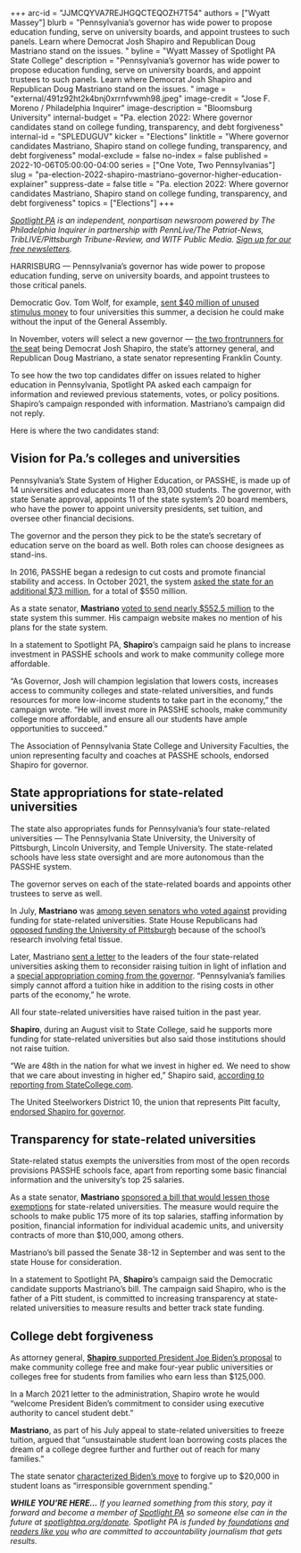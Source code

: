 +++
arc-id = "JJMCQYVA7REJHGQCTEQOZH7T54"
authors = ["Wyatt Massey"]
blurb = "Pennsylvania’s governor has wide power to propose education funding, serve on university boards, and appoint trustees to such panels. Learn where Democrat Josh Shapiro and Republican Doug Mastriano stand on the issues. "
byline = "Wyatt Massey of Spotlight PA State College"
description = "Pennsylvania’s governor has wide power to propose education funding, serve on university boards, and appoint trustees to such panels. Learn where Democrat Josh Shapiro and Republican Doug Mastriano stand on the issues. "
image = "external/491z92ht2k4bnj0xrrnfvwmh98.jpeg"
image-credit = "Jose F. Moreno / Philadelphia Inquirer"
image-description = "Bloomsburg University"
internal-budget = "Pa. election 2022: Where governor candidates stand on college funding, transparency, and debt forgiveness"
internal-id = "SPLEDUGUV"
kicker = "Elections"
linktitle = "Where governor candidates Mastriano, Shapiro stand on college funding, transparency, and debt forgiveness"
modal-exclude = false
no-index = false
published = 2022-10-06T05:00:00-04:00
series = ["One Vote, Two Pennsylvanias"]
slug = "pa-election-2022-shapiro-mastriano-governor-higher-education-explainer"
suppress-date = false
title = "Pa. election 2022: Where governor candidates Mastriano, Shapiro stand on college funding, transparency, and debt forgiveness"
topics = ["Elections"]
+++

<a href="https://www.spotlightpa.org/"><i>Spotlight PA</i></a><i> is an independent, nonpartisan newsroom powered by The Philadelphia Inquirer in partnership with PennLive/The Patriot-News, TribLIVE/Pittsburgh Tribune-Review, and WITF Public Media. </i><a href="https://www.spotlightpa.org/newsletters"><i>Sign up for our free newsletters</i></a><i>.</i>

HARRISBURG — Pennsylvania’s governor has wide power to propose education funding, serve on university boards, and appoint trustees to those critical panels.

Democratic Gov. Tom Wolf, for example, <a href="https://www.spotlightpa.org/news/2022/07/pennsylvania-pitt-penn-state-funding-boost-tom-wolf/">sent $40 million of unused stimulus money</a> to four universities this summer, a decision he could make without the input of the General Assembly.

In November, voters will select a new governor — <a href="https://www.spotlightpa.org/news/2022/09/pa-election-2022-mastriano-shapiro-governor-race-complete-guide/">the two frontrunners for the seat</a> being Democrat Josh Shapiro, the state’s attorney general, and Republican Doug Mastriano, a state senator representing Franklin County.

<script src="https://www.spotlightpa.org/embed.js" async></script><div data-spl-embed-version="1" data-spl-src="https://www.spotlightpa.org/embeds/newsletter/"></div>

To see how the two top candidates differ on issues related to higher education in Pennsylvania, Spotlight PA asked each campaign for information and reviewed previous statements, votes, or policy positions. Shapiro’s campaign responded with information. Mastriano’s campaign did not reply.

Here is where the two candidates stand:

## Vision for Pa.’s colleges and universities

Pennsylvania’s State System of Higher Education, or PASSHE, is made up of 14 universities and educates more than 93,000 students. The governor, with state Senate approval, appoints 11 of the state system’s 20 board members, who have the power to appoint university presidents, set tuition, and oversee other financial decisions.

The governor and the person they pick to be the state’s secretary of education serve on the board as well. Both roles can choose designees as stand-ins.

In 2016, PASSHE began a redesign to cut costs and promote financial stability and access. In October 2021, the system <a href="https://web.archive.org/20221006183708/https://www.passhe.edu/News/Pages/Releases.aspx?q=2021-10-14-Historic-Funding-Request">asked the state for an additional $73 million</a>, for a total of $550 million.

As a state senator, <b>Mastriano</b> <a href="https://www.legis.state.pa.us/CFDOCS/Legis/RC/Public/rc_view_action2.cfm?sess_yr=2021&sess_ind=0&rc_body=S&rc_nbr=560">voted to send nearly $552.5 million</a> to the state system this summer. His campaign website makes no mention of his plans for the state system.

In a statement to Spotlight PA, <b>Shapiro</b>’s campaign said he plans to increase investment in PASSHE schools and work to make community college more affordable.

“As Governor, Josh will champion legislation that lowers costs, increases access to community colleges and state-related universities, and funds resources for more low-income students to take part in the economy,” the campaign wrote. “He will invest more in PASSHE schools, make community college more affordable, and ensure all our students have ample opportunities to succeed.”

The Association of Pennsylvania State College and University Faculties, the union representing faculty and coaches at PASSHE schools, endorsed Shapiro for governor.

## State appropriations for state-related universities

The state also appropriates funds for Pennsylvania’s four state-related universities — The Pennsylvania State University, the University of Pittsburgh, Lincoln University, and Temple University. The state-related schools have less state oversight and are more autonomous than the PASSHE system.

The governor serves on each of the state-related boards and appoints other trustees to serve as well.

In July, <b>Mastriano</b> was <a href="https://www.legis.state.pa.us/cfdocs/legis/RC/Public/rc_view_action2.cfm?sess_yr=2021&sess_ind=0&rc_body=S&rc_nbr=706">among seven senators who voted against</a> providing funding for state-related universities. State House Republicans had <a href="https://www.spotlightpa.org/news/2022/06/pa-pittsburgh-fetal-tissue-research-budget/">opposed funding the University of Pittsburgh</a> because of the school’s research involving fetal tissue.

Later, Mastriano <a href="https://senatormastriano.com/wp-content/uploads/sites/97/2022/07/StateRelatedTuitionFreeze1.pdf">sent a letter</a> to the leaders of the four state-related universities asking them to reconsider raising tuition in light of inflation and a <a href="https://www.spotlightpa.org/news/2022/07/pennsylvania-pitt-penn-state-funding-boost-tom-wolf/">special appropriation coming from the governor</a>. “Pennsylvania’s families simply cannot afford a tuition hike in addition to the rising costs in other parts of the economy,” he wrote.

All four state-related universities have raised tuition in the past year.

<b>Shapiro</b>, during an August visit to State College, said he supports more funding for state-related universities but also said those institutions should not raise tuition.

“We are 48th in the nation for what we invest in higher ed. We need to show that we care about investing in higher ed,” Shapiro said, <a href="https://www.statecollege.com/shapiro-brings-campaign-for-governor-to-state-college/">according to reporting from StateCollege.com</a>.

The United Steelworkers District 10, the union that represents Pitt faculty, <a href="https://usw.org/news/media-center/releases/2022/usw-proudly-supports-josh-shapiro-austin-davis-for-pennsylvania-governor-lt-governor">endorsed Shapiro for governor</a>.

## Transparency for state-related universities

State-related status exempts the universities from most of the open records provisions PASSHE schools face, apart from reporting some basic financial information and the university’s top 25 salaries.

As a state senator, <b>Mastriano</b> <a href="https://www.legis.state.pa.us/cfdocs/billInfo/billInfo.cfm?sYear=2021&sInd=0&body=S&type=B&bn=0488">sponsored a bill that would lessen those exemptions</a> for state-related universities. The measure would require the schools to make public 175 more of its top salaries, staffing information by position, financial information for individual academic units, and university contracts of more than $10,000, among others.

Mastriano’s bill passed the Senate 38-12 in September and was sent to the state House for consideration.

In a statement to Spotlight PA, <b>Shapiro</b>’s campaign said the Democratic candidate supports Mastriano’s bill. The campaign said Shapiro, who is the father of a Pitt student, is committed to increasing transparency at state-related universities to measure results and better track state funding.

<script src="https://www.spotlightpa.org/embed.js" async></script><div data-spl-embed-version="1" data-spl-src="https://www.spotlightpa.org/embeds/donate/"></div>

## College debt forgiveness

As attorney general, <a href="https://www.attorneygeneral.gov/wp-content/uploads/2021/03/2021-03-31-AGs-Policy-Letter-to-Sec.-Cardona.pdf"><b>Shapiro</b> supported President Joe Biden’s proposal</a> to make community college free and make four-year public universities or colleges free for students from families who earn less than $125,000.

In a March 2021 letter to the administration, Shapiro wrote he would “welcome President Biden’s commitment to consider using executive authority to cancel student debt.”

<b>Mastriano</b>, as part of his July appeal to state-related universities to freeze tuition, argued that “unsustainable student loan borrowing costs places the dream of a college degree further and further out of reach for many families.”

The state senator <a href="https://twitter.com/dougmastriano/status/1562857502869299200">characterized Biden’s move</a> to forgive up to $20,000 in student loans as “irresponsible government spending.”

<i><b>WHILE YOU’RE HERE...</b></i><i> If you learned something from this story, pay it forward and become a member of </i><a href="https://www.spotlightpa.org/"><i>Spotlight PA</i></a><i> so someone else can in the future at </i><a href="http://spotlightpa.org/donate"><i>spotlightpa.org/donate</i></a><i>. Spotlight PA is funded by</i><a href="https://www.spotlightpa.org/support"><i> foundations</i></a><i> </i><a href="https://www.spotlightpa.org/support"><i>and readers like you</i></a><i> who are committed to accountability journalism that gets results.</i>

